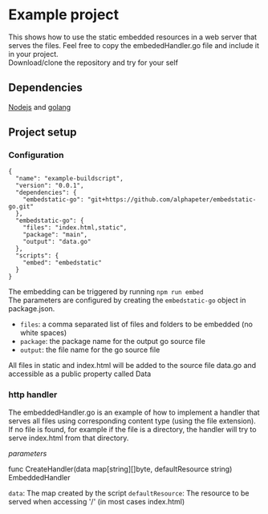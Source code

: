 
# Example project

This shows how to use the static embedded resources in a web server that serves the files. Feel free
to copy the embededHandler.go file and include it in your project.   
Download/clone the repository and try for your self

## Dependencies 
[Nodejs](https://nodejs.org) and [golang](https://golang.org/)

## Project setup

### Configuration
```
{
  "name": "example-buildscript",
  "version": "0.0.1",
  "dependencies": {
    "embedstatic-go": "git+https://github.com/alphapeter/embedstatic-go.git"
  },
  "embedstatic-go": {
    "files": "index.html,static",
    "package": "main",
    "output": "data.go"
  },
  "scripts": {
    "embed": "embedstatic"
  }
}
```
The embedding can be triggered by running `npm run embed`    
The parameters are configured by creating the `embedstatic-go` object in package.json.  
* `files`: a comma separated list of files and folders to be embedded (no white spaces)
* `package`: the package name for the output go source file
* `output`: the file name for the go source file 

All files in static and index.html will be added to the source file data.go and accessible as a
public property called Data

### http handler
The embeddedHandler.go is an example of how to implement a handler that serves all files using corresponding
content type (using the file extension). If no file is found, for example if the file is a directory, the handler will 
try to serve index.html from that directory.   

_parameters_    

func CreateHandler(data map[string][]byte, defaultResource string) EmbeddedHandler

`data`: The map created by the script
`defaultResource`: The resource to be served when accessing '/' (in most cases index.html)
 